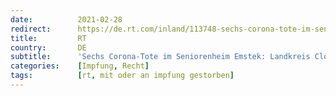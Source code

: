```yaml
---
date:          2021-02-28
redirect:      https://de.rt.com/inland/113748-sechs-corona-tote-im-seniorenheim/
title:         RT
country:       DE
subtitle:      'Sechs Corona-Tote im Seniorenheim Emstek: Landkreis Cloppenburg ist gegen Obduktion'
categories:    [Impfung, Recht]
tags:          [rt, mit oder an impfung gestorben]
---
```

